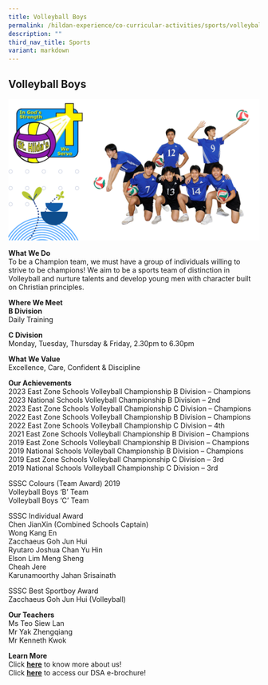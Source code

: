 ```yaml
---
title: Volleyball Boys
permalink: /hildan-experience/co-curricular-activities/sports/volleyball-boys/
description: ""
third_nav_title: Sports
variant: markdown
---
```

Volleyball Boys
---------------


![](/images/CCA/Volleyball%20Boys%202023.png)


**What We Do** <br>
To be a Champion team, we must have a group of individuals willing to strive to be champions! We aim to be a sports team of distinction in Volleyball and nurture talents and develop young men with character built on Christian principles. <br>

**Where We Meet** <br>
**B Division** <br>
Daily Training<br>

**C Division**<br> 
Monday, Tuesday, Thursday &amp; Friday, 2.30pm to 6.30pm<br>

**What We Value** <br>
Excellence, Care, Confident &amp; Discipline <br>

**Our Achievements**<br>
2023 East Zone Schools Volleyball Championship B Division – Champions<br>
2023 National Schools Volleyball Championship B Division – 2nd<br>
2023 East Zone Schools Volleyball Championship C Division – Champions<br>
2022 East Zone Schools Volleyball Championship B Division – Champions<br>
2022 East Zone Schools Volleyball Championship C Division – 4th<br>
2021 East Zone Schools Volleyball Championship B Division – Champions<br>
2019 East Zone Schools Volleyball Championship B Division – Champions<br>
2019 National Schools Volleyball Championship B Division – Champions<br>
2019 East Zone Schools Volleyball Championship C Division – 3rd<br>
2019 National Schools Volleyball Championship C Division – 3rd<br>

SSSC Colours (Team Award) 2019<br>
Volleyball Boys ‘B’ Team  <br>
Volleyball Boys ‘C’ Team  <br>
  
SSSC Individual Award  <br>
Chen JianXin (Combined Schools Captain)  <br>
Wong Kang En  <br>
Zacchaeus Goh Jun Hui  <br>
Ryutaro Joshua Chan Yu Hin  <br>
Elson Lim Meng Sheng  <br>
Cheah Jere  <br>
Karunamoorthy Jahan Srisainath<br>

SSSC Best Sportboy Award<br>
Zacchaeus Goh Jun Hui&nbsp;(Volleyball)<br>


**Our Teachers** <br>
Ms Teo Siew Lan  <br>
Mr Yak Zhengqiang  <br>
Mr Kenneth Kwok<br>

**Learn More** <br>
Click&nbsp;**[here](/files/CCA/Volleyball_Boys_presentation_V2.pdf)**&nbsp;to know more&nbsp;about us!  <br>
Click&nbsp;**[here](/files/CCA/DSA_Volleyball_Boys.pdf)**&nbsp;to access our DSA e-brochure!